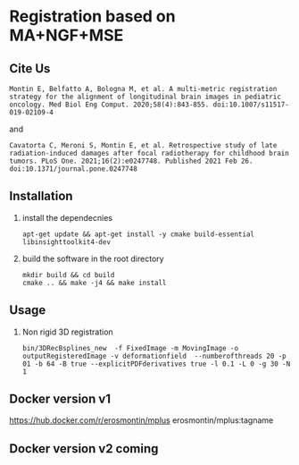 # Registration based on MA+NGF+MSE


## Cite Us
```
Montin E, Belfatto A, Bologna M, et al. A multi-metric registration strategy for the alignment of longitudinal brain images in pediatric oncology. Med Biol Eng Comput. 2020;58(4):843-855. doi:10.1007/s11517-019-02109-4
```
and

```
Cavatorta C, Meroni S, Montin E, et al. Retrospective study of late radiation-induced damages after focal radiotherapy for childhood brain tumors. PLoS One. 2021;16(2):e0247748. Published 2021 Feb 26. doi:10.1371/journal.pone.0247748

```


## Installation

1. install the dependecnies 
    ```
    apt-get update && apt-get install -y cmake build-essential libinsighttoolkit4-dev
    ```
1. build the software in the root directory
    ```
    mkdir build && cd build
    cmake .. && make -j4 && make install
    ```

## Usage
1. Non rigid 3D registration
    ```
    bin/3DRecBsplines_new  -f FixedImage -m MovingImage -o outputRegisteredImage -v deformationfield  --numberofthreads 20 -p 01 -b 64 -B true --explicitPDFderivatives true -l 0.1 -L 0 -g 30 -N 1
    ```


## Docker version v1
https://hub.docker.com/r/erosmontin/mplus
erosmontin/mplus:tagname

## Docker version v2 coming